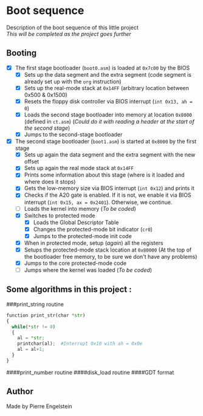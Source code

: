 # Boot sequence #
Description of the boot sequence of this little project
<br>
*This will be completed as the project goes further*
<br>

## Booting
- [x] The first stage bootloader (`boot0.asm`) is loaded at `0x7c00` by the BIOS
  - [x] Sets up the data segment and the extra segment (code segment is already set up with the `org` instruction)
  - [x] Sets up the real-mode stack at `0x14FF` (arbitrary location between 0x500 & 0x1500)
  - [x] Resets the floppy disk controller via BIOS interrupt (`int 0x13, ah = 0`)
  - [x] Loads the second stage bootloader into memory at location `0x8000` (defined in `ct.asm`)  (*Could do it with reading a header at the start of the second stage*)
  - [x] Jumps to the second-stage bootloader

- [x] The second stage bootloader (`boot1.asm`) is started at `0x8000` by the first stage
  - [x] Sets up again the data segment and the extra segment with the new offset
  - [x] Sets up again the real mode stack at `0x14FF`
  - [x] Prints some information about this stage (where is it loaded and where does it stops)
  - [x] Gets the low-memory size via BIOS interrupt (`int 0x12`) and prints it
  - [x] Checks if the A20 gate is enabled. If it is not, we enable it via BIOS interrupt (`int 0x15, ax = 0x2401`). Otherwise, we continue.
  - [ ] Loads the kernel into memory (*To be coded*)
  - [x] Switches to protected mode
    - [x] Loads the Global Descriptor Table
    - [x] Changes the protected-mode bit indicator (`cr0`)
    - [x] Jumps to the protected-mode init code
  - [x] When in protected mode, setup (*again*) all the registers
  - [x] Setups the protected-mode stack location at `0x80000` (At the top of the bootloader free memory, to be sure we don't have any problems)
  - [x] Jumps to the core protected-mode code
  - [ ] Jumps where the kernel was loaded (*To be coded*)

## Some algorithms in this project :
###print_string routine
```python
function print_str(char *str)
{
  while(*str != 0)
  {
    al = *str;
    printchar(al);  #Interrupt 0x10 with ah = 0x0e
    al = al+1;
  }
}
```
####print_number routine
####disk_load routine
####GDT format
## Author
Made by Pierre Engelstein
